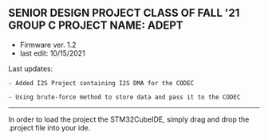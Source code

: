 SENIOR DESIGN PROJECT CLASS OF FALL '21
GROUP C
PROJECT NAME: ADEPT
---------------------------------------------------------------------------------------------------------------------------------------------------------------------------------------------------------------------------------------
- Firmware ver. 1.2
- last edit: 10/15/2021

Last updates:
	
	- Added I2S Project containing I2S DMA for the CODEC
	
	- Using brute-force method to store data and pass it to the CODEC
---------------------------------------------------------------------------------------------------------------------------------------------------------------------------------------------------------------------------------------

In order to load the project the STM32CubeIDE, simply drag and drop the .project file into your ide.




